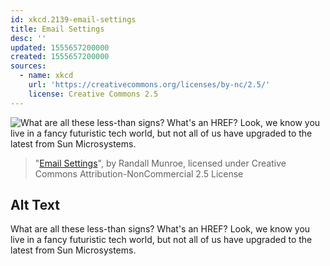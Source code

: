 ```yaml
---
id: xkcd.2139-email-settings
title: Email Settings
desc: ''
updated: 1555657200000
created: 1555657200000
sources:
  - name: xkcd
    url: 'https://creativecommons.org/licenses/by-nc/2.5/'
    license: Creative Commons 2.5
---
```

![What are all these less-than signs? What's an HREF? Look, we know you live in a fancy futuristic tech world, but not all of us have upgraded to the latest from Sun Microsystems.](https://imgs.xkcd.com/comics/email_settings.png)
> "[Email Settings](https://xkcd.com/2139/)", by Randall Munroe, licensed under Creative Commons Attribution-NonCommercial 2.5 License

## Alt Text
What are all these less-than signs? What's an HREF? Look, we know you live in a fancy futuristic tech world, but not all of us have upgraded to the latest from Sun Microsystems.
